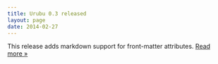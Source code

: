 ```yaml
---
title: Urubu 0.3 released
layout: page 
date: 2014-02-27
---
```


This release adds markdown support for front-matter attributes.
[Read more&nbsp;&raquo;](/manual/structure.html#markdown-in-attributes)

